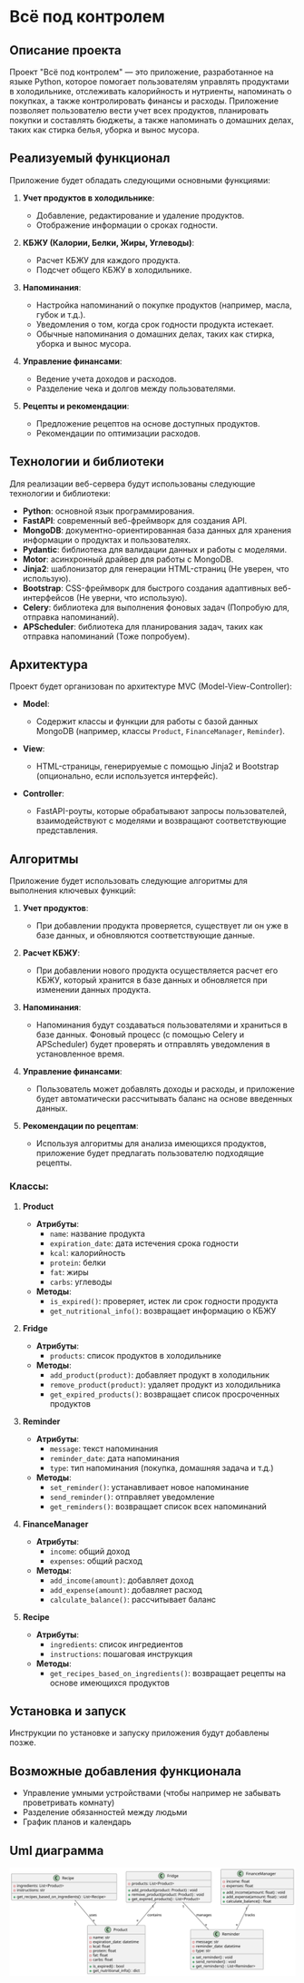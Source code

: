 # Всё под контролем

## Описание проекта
Проект "Всё под контролем" — это приложение, разработанное на языке Python, которое помогает пользователям управлять продуктами в холодильнике, отслеживать калорийность и нутриенты, напоминать о покупках, а также контролировать финансы и расходы. Приложение позволяет пользователю вести учет всех продуктов, планировать покупки и составлять бюджеты, а также напоминать о домашних делах, таких как стирка белья, уборка и вынос мусора.

## Реализуемый функционал
Приложение будет обладать следующими основными функциями:

1. **Учет продуктов в холодильнике**:
   - Добавление, редактирование и удаление продуктов.
   - Отображение информации о сроках годности.

2. **КБЖУ (Калории, Белки, Жиры, Углеводы)**:
   - Расчет КБЖУ для каждого продукта.
   - Подсчет общего КБЖУ в холодильнике.

3. **Напоминания**:
   - Настройка напоминаний о покупке продуктов (например, масла, губок и т.д.).
   - Уведомления о том, когда срок годности продукта истекает.
   - Обычные напоминания о домашних делах, таких как стирка, уборка и вынос мусора.

4. **Управление финансами**:
   - Ведение учета доходов и расходов.
   - Разделение чека и долгов между пользователями.

5. **Рецепты и рекомендации**:
   - Предложение рецептов на основе доступных продуктов.
   - Рекомендации по оптимизации расходов.

## Технологии и библиотеки
Для реализации веб-сервера будут использованы следующие технологии и библиотеки:

- **Python**: основной язык программирования.
- **FastAPI**: современный веб-фреймворк для создания API.
- **MongoDB**: документно-ориентированная база данных для хранения информации о продуктах и пользователях.
- **Pydantic**: библиотека для валидации данных и работы с моделями.
- **Motor**: асинхронный драйвер для работы с MongoDB.
- **Jinja2**: шаблонизатор для генерации HTML-страниц (Не уверен, что использую).
- **Bootstrap**: CSS-фреймворк для быстрого создания адаптивных веб-интерфейсов (Не уверни, что использую).
- **Celery**: библиотека для выполнения фоновых задач (Попробую для, отправка напоминаний).
- **APScheduler**: библиотека для планирования задач, таких как отправка напоминаний (Тоже попробуем).

## Архитектура
Проект будет организован по архитектуре MVC (Model-View-Controller):

- **Model**:
  - Содержит классы и функции для работы с базой данных MongoDB (например, классы `Product`, `FinanceManager`, `Reminder`).

- **View**:
  - HTML-страницы, генерируемые с помощью Jinja2 и Bootstrap (опционально, если используется интерфейс).

- **Controller**:
  - FastAPI-роуты, которые обрабатывают запросы пользователей, взаимодействуют с моделями и возвращают соответствующие представления.

## Алгоритмы
Приложение будет использовать следующие алгоритмы для выполнения ключевых функций:

1. **Учет продуктов**:
   - При добавлении продукта проверяется, существует ли он уже в базе данных, и обновляются соответствующие данные.

2. **Расчет КБЖУ**:
   - При добавлении нового продукта осуществляется расчет его КБЖУ, который хранится в базе данных и обновляется при изменении данных продукта.

3. **Напоминания**:
   - Напоминания будут создаваться пользователями и храниться в базе данных. Фоновый процесс (с помощью Celery и APScheduler) будет проверять и отправлять уведомления в установленное время.

4. **Управление финансами**:
   - Пользователь может добавлять доходы и расходы, и приложение будет автоматически рассчитывать баланс на основе введенных данных.

5. **Рекомендации по рецептам**:
   - Используя алгоритмы для анализа имеющихся продуктов, приложение будет предлагать пользователю подходящие рецепты.

### Классы:

1. **Product**
   - **Атрибуты**:
     - `name`: название продукта
     - `expiration_date`: дата истечения срока годности
     - `kcal`: калорийность
     - `protein`: белки
     - `fat`: жиры
     - `carbs`: углеводы
   - **Методы**:
     - `is_expired()`: проверяет, истек ли срок годности продукта
     - `get_nutritional_info()`: возвращает информацию о КБЖУ

2. **Fridge**
   - **Атрибуты**:
     - `products`: список продуктов в холодильнике
   - **Методы**:
     - `add_product(product)`: добавляет продукт в холодильник
     - `remove_product(product)`: удаляет продукт из холодильника
     - `get_expired_products()`: возвращает список просроченных продуктов

3. **Reminder**
   - **Атрибуты**:
     - `message`: текст напоминания
     - `reminder_date`: дата напоминания
     - `type`: тип напоминания (покупка, домашняя задача и т.д.)
   - **Методы**:
     - `set_reminder()`: устанавливает новое напоминание
     - `send_reminder()`: отправляет уведомление
     - `get_reminders()`: возвращает список всех напоминаний

4. **FinanceManager**
   - **Атрибуты**:
     - `income`: общий доход
     - `expenses`: общий расход
   - **Методы**:
     - `add_income(amount)`: добавляет доход
     - `add_expense(amount)`: добавляет расход
     - `calculate_balance()`: рассчитывает баланс

5. **Recipe**
   - **Атрибуты**:
     - `ingredients`: список ингредиентов
     - `instructions`: пошаговая инструкция
   - **Методы**:
     - `get_recipes_based_on_ingredients()`: возвращает рецепты на основе имеющихся продуктов

## Установка и запуск
Инструкции по установке и запуску приложения будут добавлены позже.

## Возможные добавления функционала
- Управление умными устройствами (чтобы например не забывать проветривать комнату)
- Разделение обязанностей между людьми
- График планов и календарь


## Uml диаграмма
![ulm.svg](ulm.svg)